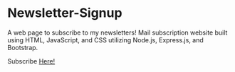 # Newsletter-Signup
A web page to subscribe to my newsletters!
Mail subscription website built using HTML, JavaScript, and CSS utilizing Node.js, Express.js, and Bootstrap.

Subscribe [Here!](https://stormy-escarpment-93563.herokuapp.com/)
